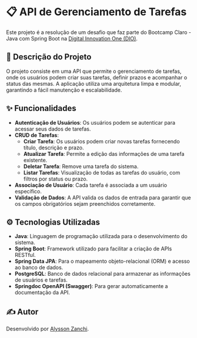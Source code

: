 
# 📋 API de Gerenciamento de Tarefas

Este projeto é a resolução de um desafio que faz parte do Bootcamp Claro - Java com Spring Boot na [Digital Innovation One (DIO)](https://www.dio.me).

## 📖 Descrição do Projeto

O projeto consiste em uma API que permite o gerenciamento de tarefas, onde os usuários podem criar suas tarefas, definir prazos e acompanhar o status das mesmas. A aplicação utiliza uma arquitetura limpa e modular, garantindo a fácil manutenção e escalabilidade.

## ✨ Funcionalidades

- **Autenticação de Usuários**: Os usuários podem se autenticar para acessar seus dados de tarefas.
- **CRUD de Tarefas**:
  - **Criar Tarefa**: Os usuários podem criar novas tarefas fornecendo título, descrição e prazo.
  - **Atualizar Tarefa**: Permite a edição das informações de uma tarefa existente.
  - **Deletar Tarefa**: Remove uma tarefa do sistema.
  - **Listar Tarefas**: Visualização de todas as tarefas do usuário, com filtros por status ou prazo.
- **Associação de Usuário**: Cada tarefa é associada a um usuário específico.
- **Validação de Dados**: A API valida os dados de entrada para garantir que os campos obrigatórios sejam preenchidos corretamente.

## ⚙️ Tecnologias Utilizadas

- **Java**: Linguagem de programação utilizada para o desenvolvimento do sistema.
- **Spring Boot**: Framework utilizado para facilitar a criação de APIs RESTful.
- **Spring Data JPA**: Para o mapeamento objeto-relacional (ORM) e acesso ao banco de dados.
- **PostgreSQL**: Banco de dados relacional para armazenar as informações de usuários e tarefas.
- **Springdoc OpenAPI (Swagger)**: Para gerar automaticamente a documentação da API.

## ✍️ Autor

Desenvolvido por [Alysson Zanchi](https://www.linkedin.com/in/alyssonzanchi/).

